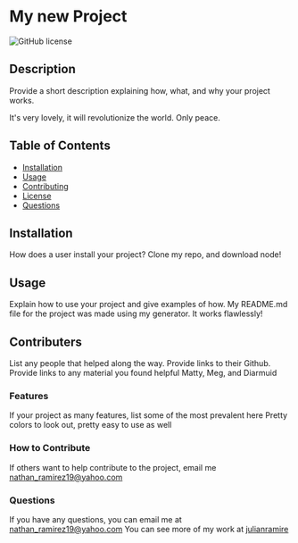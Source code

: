 # My new Project

  ![GitHub license](https://img.shields.io/badge/license-MIT-blue.svg)

  ## Description

  Provide a short description explaining how, what, and why your project works.

  It's very lovely, it will revolutionize the world. Only peace. 
  
  ## Table of Contents

  * [Installation](#installation)
  * [Usage](#usage)
  * [Contributing](#contributers)
  * [License](#license)
  * [Questions](#questions)

  ## Installation

  How does a user install your project?
  Clone my repo, and download node!

  ## Usage

  Explain how to use your project and give examples of how.
  My README.md file for the project was made using my generator. It works flawlessly!

  ## Contributers

  List any people that helped along the way.
  Provide links to their Github.
  Provide links to any material you found helpful
  Matty, Meg, and Diarmuid

  ### Features

  If your project as many features, list some of the most prevalent here
  Pretty colors to look out, pretty easy to use as well

  ### How to Contribute

  If others want to help contribute to the project, email me
  nathan_ramirez19@yahoo.com

  ### Questions

  If you have any questions, you can email me at nathan_ramirez19@yahoo.com
  You can see more of my work at [julianramire](https://github.com/julianramire)

